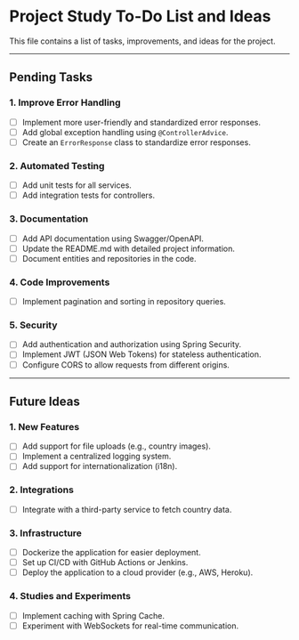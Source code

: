 # Project Study To-Do List and Ideas

This file contains a list of tasks, improvements, and ideas for the project.

---

## Pending Tasks

### 1. Improve Error Handling
- [ ] Implement more user-friendly and standardized error responses.
- [ ] Add global exception handling using `@ControllerAdvice`.
- [ ] Create an `ErrorResponse` class to standardize error responses.

### 2. Automated Testing
- [ ] Add unit tests for all services.
- [ ] Add integration tests for controllers.

### 3. Documentation
- [ ] Add API documentation using Swagger/OpenAPI.
- [ ] Update the README.md with detailed project information.
- [ ] Document entities and repositories in the code.

### 4. Code Improvements
- [ ] Implement pagination and sorting in repository queries.

### 5. Security
- [ ] Add authentication and authorization using Spring Security.
- [ ] Implement JWT (JSON Web Tokens) for stateless authentication.
- [ ] Configure CORS to allow requests from different origins.

---

## Future Ideas

### 1. New Features
- [ ] Add support for file uploads (e.g., country images).
- [ ] Implement a centralized logging system.
- [ ] Add support for internationalization (i18n).

### 2. Integrations
- [ ] Integrate with a third-party service to fetch country data.

### 3. Infrastructure
- [ ] Dockerize the application for easier deployment.
- [ ] Set up CI/CD with GitHub Actions or Jenkins.
- [ ] Deploy the application to a cloud provider (e.g., AWS, Heroku).

### 4. Studies and Experiments
- [ ] Implement caching with Spring Cache.
- [ ] Experiment with WebSockets for real-time communication.
